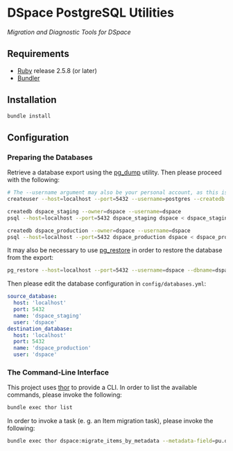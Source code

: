 # DSpace PostgreSQL Utilities
*Migration and Diagnostic Tools for DSpace*

## Requirements

- [Ruby](https://www.ruby-lang.org/en/downloads/releases/) release 2.5.8 (or later)
- [Bundler](https://rubygems.org/gems/bundler)

## Installation

```bash
bundle install
```

## Configuration

### Preparing the Databases

Retrieve a database export using the [pg_dump](https://www.postgresql.org/docs/12/app-pgdump.html) utility. Then please proceed with the following:

```bash
# The --username argument may also be your personal account, as this is the default superuser in macOS environments
createuser --host=localhost --port=5432 --username=postgres --createdb dspace

createdb dspace_staging --owner=dspace --username=dspace
psql --host=localhost --port=5432 dspace_staging dspace < dspace_staging_export.sql

createdb dspace_production --owner=dspace --username=dspace
psql --host=localhost --port=5432 dspace_production dspace < dspace_production_export.sql
```

It may also be necessary to use [pg_restore](https://www.postgresql.org/docs/12/app-pgrestore.html) in order to restore the database from the export:

```bash
pg_restore --host=localhost --port=5432 --username=dspace --dbname=dspace_production --format=custom --no-owner --no-privileges --verbose dspace_production_export.sql.c
```

Then please edit the database configuration in `config/databases.yml`:

```yaml
source_database:
  host: 'localhost'
  port: 5432
  name: 'dspace_staging'
  user: 'dspace'
destination_database:
  host: 'localhost'
  port: 5432
  name: 'dspace_production'
  user: 'dspace'
```

### The Command-Line Interface

This project uses [thor](http://whatisthor.com/) to provide a CLI. In order to list the available commands, please invoke the following:

```bash
bundle exec thor list
```

In order to invoke a task (e. g. an Item migration task), please invoke the following:

```bash
bundle exec thor dspace:migrate_items_by_metadata --metadata-field=pu.date.classyear --metadata-value=2020
```
